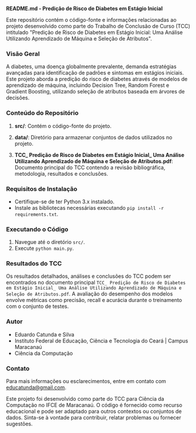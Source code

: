 **README.md - Predição de Risco de Diabetes em Estágio Inicial**

Este repositório contém o código-fonte e informações relacionadas ao projeto desenvolvido como parte do Trabalho de Conclusão de Curso (TCC) intitulado "Predição de Risco de Diabetes em Estágio Inicial: Uma Análise Utilizando Aprendizado de Máquina e Seleção de Atributos".

### Visão Geral
A diabetes, uma doença globalmente prevalente, demanda estratégias avançadas para identificação de padrões e sintomas em estágios iniciais. Este projeto aborda a predição do risco de diabetes através de modelos de aprendizado de máquina, incluindo Decision Tree, Random Forest e Gradient Boosting, utilizando seleção de atributos baseada em árvores de decisões.

### Conteúdo do Repositório
1. **src/**: Contém o código-fonte do projeto.
   
2. **data/**: Diretório para armazenar conjuntos de dados utilizados no projeto.

3. **TCC_ Predição de Risco de Diabetes em Estágio Inicial_ Uma Análise Utilizando Aprendizado de Máquina e Seleção de Atributos.pdf**: Documento principal do TCC contendo a revisão bibliográfica, metodologia, resultados e conclusões.

### Requisitos de Instalação
- Certifique-se de ter Python 3.x instalado.
- Instale as bibliotecas necessárias executando `pip install -r requirements.txt`.

### Executando o Código
1. Navegue até o diretório `src/`.
2. Execute `python main.py`.
   
### Resultados do TCC
Os resultados detalhados, análises e conclusões do TCC podem ser encontrados no documento principal `TCC_ Predição de Risco de Diabetes em Estágio Inicial_ Uma Análise Utilizando Aprendizado de Máquina e Seleção de Atributos.pdf`. A avaliação do desempenho dos modelos envolve métricas como precisão, recall e acurácia durante o treinamento com o conjunto de testes.

### Autor
- Eduardo Catunda e Silva
- Instituto Federal de Educação, Ciência e Tecnologia do Ceará | Campus Maracanaú
- Ciência da Computação

### Contato
Para mais informações ou esclarecimentos, entre em contato com educatunda@gmail.com.

Este projeto foi desenvolvido como parte do TCC para Ciência da Computação no IFCE de Maracanaú. O código é fornecido como recurso educacional e pode ser adaptado para outros contextos ou conjuntos de dados. Sinta-se à vontade para contribuir, relatar problemas ou fornecer sugestões.
